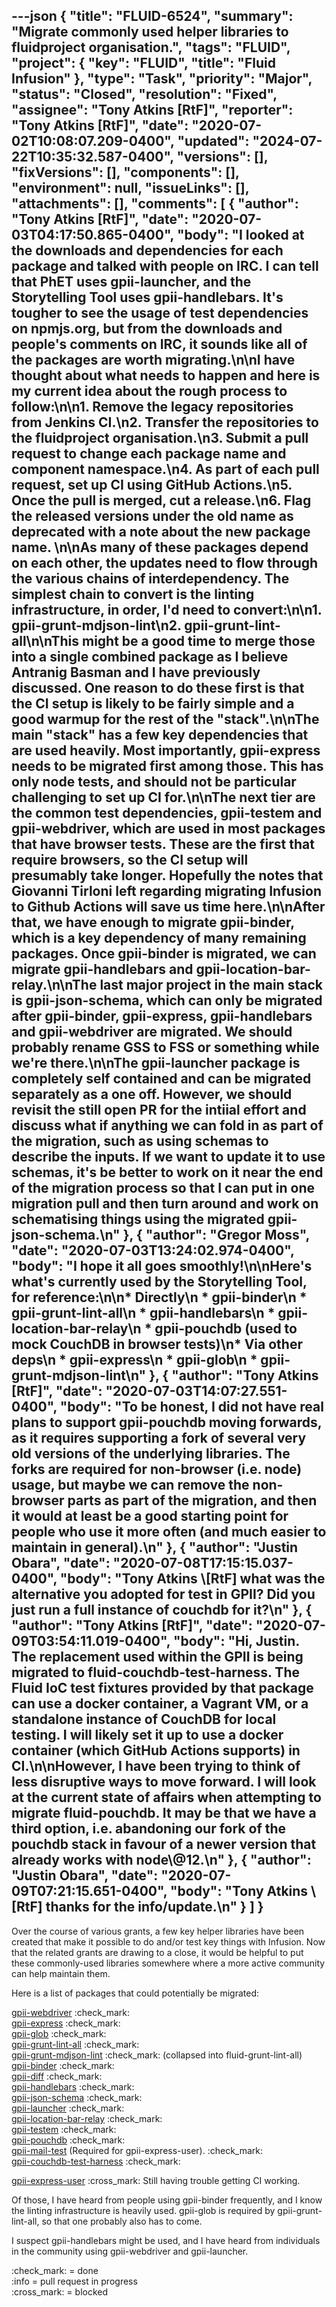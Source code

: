 ---json
{
  "title": "FLUID-6524",
  "summary": "Migrate commonly used helper libraries to fluidproject organisation.",
  "tags": "FLUID",
  "project": {
    "key": "FLUID",
    "title": "Fluid Infusion"
  },
  "type": "Task",
  "priority": "Major",
  "status": "Closed",
  "resolution": "Fixed",
  "assignee": "Tony Atkins [RtF]",
  "reporter": "Tony Atkins [RtF]",
  "date": "2020-07-02T10:08:07.209-0400",
  "updated": "2024-07-22T10:35:32.587-0400",
  "versions": [],
  "fixVersions": [],
  "components": [],
  "environment": null,
  "issueLinks": [],
  "attachments": [],
  "comments": [
    {
      "author": "Tony Atkins [RtF]",
      "date": "2020-07-03T04:17:50.865-0400",
      "body": "I looked at the downloads and dependencies for each package and talked with people on IRC.  I can tell that PhET uses gpii-launcher, and the Storytelling Tool uses gpii-handlebars.  It's tougher to see the usage of test dependencies on npmjs.org, but from the downloads and people's comments on IRC, it sounds like all of the packages are worth migrating.\n\nI have thought about what needs to happen and here is my current idea about the rough process to follow:\n\n1. Remove the legacy repositories from Jenkins CI.\n2. Transfer the repositories to the fluidproject organisation.\n3. Submit a pull request to change each package name and component namespace.\n4. As part of each pull request, set up CI using GitHub Actions.\n5. Once the pull is merged, cut a release.\n6. Flag the released versions under the old name as deprecated with a note about the new package name.&#x20;\n\nAs many of these packages depend on each other, the updates need to flow through the various chains of interdependency.  The simplest chain to convert is the linting infrastructure, in order, I'd need to convert:\n\n1. gpii-grunt-mdjson-lint\n2. gpii-grunt-lint-all\n\nThis might be a good time to merge those into a single combined package as I believe Antranig Basman and I have previously discussed.  One reason to do these first is that the CI setup is likely to be fairly simple and a good warmup for the rest of the \"stack\".\n\nThe main \"stack\" has a few key dependencies that are used heavily.  Most importantly, gpii-express needs to be migrated first among those.  This has only node tests, and should not be particular challenging to set up CI for.\n\nThe next tier are the common test dependencies, gpii-testem and gpii-webdriver, which are used in most packages that have browser tests.  These are the first that require browsers, so the CI setup will presumably take longer.  Hopefully the notes that Giovanni Tirloni left regarding migrating Infusion to Github Actions will save us time here.\n\nAfter that, we have enough to migrate gpii-binder, which is a key dependency of many remaining packages.  Once gpii-binder is migrated, we can migrate gpii-handlebars and gpii-location-bar-relay.\n\nThe last major project in the main stack is gpii-json-schema, which can only be migrated after gpii-binder, gpii-express, gpii-handlebars and gpii-webdriver are migrated.  We should probably rename GSS to FSS or something while we're there.\n\nThe gpii-launcher package is completely self contained and can be migrated separately as a one off.  However, we should revisit the still open PR for the intiial effort and discuss what if anything we can fold in as part of the migration, such as using schemas to describe the inputs.  If we want to update it to use schemas, it's be better to work on it near the end of the migration process so that I can put in one migration pull and then turn around and work on schematising things using the migrated gpii-json-schema.\n"
    },
    {
      "author": "Gregor Moss",
      "date": "2020-07-03T13:24:02.974-0400",
      "body": "I hope it all goes smoothly!\n\nHere's what's currently used by the Storytelling Tool, for reference:\n\n* Directly\n  * gpii-binder\n  * gpii-grunt-lint-all\n  * gpii-handlebars\n  * gpii-location-bar-relay\n  * **gpii-pouchdb** (used to mock CouchDB in browser tests)\n* Via other deps\n  * gpii-express\n  * gpii-glob\n  * gpii-grunt-mdjson-lint\n"
    },
    {
      "author": "Tony Atkins [RtF]",
      "date": "2020-07-03T14:07:27.551-0400",
      "body": "To be honest, I did not have real plans to support gpii-pouchdb moving forwards, as it requires supporting a fork of several very old versions of the underlying libraries.  The forks are required for non-browser (i.e. node) usage, but maybe we can remove the non-browser parts as part of the migration, and then it would at least be a good starting point for people who use it more often (and much easier to maintain in general).\n"
    },
    {
      "author": "Justin Obara",
      "date": "2020-07-08T17:15:15.037-0400",
      "body": "Tony Atkins \\[RtF] what was the alternative you adopted for test in GPII? Did you just run a full instance of couchdb for it?\n"
    },
    {
      "author": "Tony Atkins [RtF]",
      "date": "2020-07-09T03:54:11.019-0400",
      "body": "Hi, Justin.  The replacement used within the GPII is being migrated to fluid-couchdb-test-harness.  The Fluid IoC test fixtures provided by that package can use a docker container, a Vagrant VM, or a standalone instance of CouchDB for local testing.  I will likely set it up to use a docker container (which GitHub Actions supports) in CI.\n\nHowever, I have been trying to think of less disruptive ways to move forward.  I will look at the current state of affairs when attempting to migrate fluid-pouchdb.  It may be that we have a third option, i.e. abandoning our fork of the pouchdb stack in favour of a newer version that already works with node\\@12.\n"
    },
    {
      "author": "Justin Obara",
      "date": "2020-07-09T07:21:15.651-0400",
      "body": "Tony Atkins \\[RtF] thanks for the info/update.\n"
    }
  ]
}
---
Over the course of various grants, a few key helper libraries have been created that make it possible to do and/or test key things with Infusion.  Now that the related grants are drawing to a close, it would be helpful to put these commonly-used libraries somewhere where a more active community can help maintain them.

Here is a list of packages that could potentially be migrated:

[gpii-webdriver](https://github.com/GPII/gpii-webdriver) :check\_mark:\
[gpii-express](https://github.com/GPII/gpii-express) :check\_mark:\
[gpii-glob](https://github.com/GPII/gpii-glob) :check\_mark:\
[gpii-grunt-lint-all](https://github.com/GPII/gpii-grunt-lint-all) :check\_mark:\
[gpii-grunt-mdjson-lint](https://github.com/GPII/gpii-grunt-mdjson-lint) :check\_mark: (collapsed into fluid-grunt-lint-all)\
[gpii-binder](https://github.com/GPII/gpii-binder) :check\_mark:\
[gpii-diff](https://github.com/GPII/gpii-diff) :check\_mark:\
[gpii-handlebars](https://github.com/GPII/gpii-handlebars) :check\_mark:\
[gpii-json-schema](https://github.com/GPII/gpii-json-schema) :check\_mark:\
[gpii-launcher](https://github.com/GPII/gpii-launcher) :check\_mark:\
[gpii-location-bar-relay](https://github.com/GPII/gpii-location-bar-relay) :check\_mark:\
[gpii-testem](https://github.com/GPII/gpii-testem) :check\_mark:\
[gpii-pouchdb](https://github.com/GPII/gpii-pouchdb) :check\_mark:\
[gpii-mail-test](https://github.com/GPII/gpii-mail-test) (Required for gpii-express-user). :check\_mark:\
[gpii-couchdb-test-harness](https://github.com/GPII/gpii-couchdb-test-harness) :check\_mark:

[gpii-express-user](https://github.com/GPII/gpii-express-user) :cross\_mark: Still having trouble getting CI working.

Of those, I have heard from people using gpii-binder frequently, and I know the linting infrastructure is heavily used. gpii-glob is required by gpii-grunt-lint-all, so that one probably also has to come.

I suspect gpii-handlebars might be used, and I have heard from individuals in the community using gpii-webdriver and gpii-launcher.

:check\_mark: = done\
:info = pull request in progress\
:cross\_mark: = blocked

        